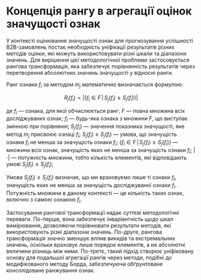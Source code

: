 # Концепція рангу в агрегації оцінок значущості ознак

У контексті оцінювання значущості ознак для прогнозування успішності B2B-замовлень постає необхідність уніфікації
результатів різних методів оцінки, які можуть використовувати різні шкали та діапазони значень.
Для вирішення цієї методологічної проблеми застосовується рангова трансформація, яка забезпечує порівнянність
результатів через перетворення абсолютних значень значущості у відносні ранги.

Ранг ознаки $f_i$ за методом $m_j$ математично визначається формулою:

$$R_j(f_i) = |\{f_l \in F \, | \, S_j(f_l) \geq S_j(f_i)\}|$$

де
$f_i$ — ознака, для якої обчислюється ранг;
$F$ — повна множина всіх досліджуваних ознак;
$f_l$ — будь-яка ознака з множини $F$, що виступає змінною при порівнянні;
$S_j(f_i)$ — значення показника значущості, яке метод $m_j$ присвоює ознаці $f_i$;
$S_j(f_l) \geq S_j(f_i)$ — умова, що значущість ознаки $f_l$ не менша за значущість ознаки $f_i$;
$\{f_l \in F \, | \, S_j(f_l) \geq S_j(f_i)\}$ — множина всіх ознак, значущість яких не менша за значущість ознаки $f_i$;
$|\cdot|$ — потужність множини, тобто кількість елементів, які відповідають умові $S_j(f_l) \geq S_j(f_i)$;

Умова $S_j(f_l) \geq S_j(f_i)$ визначає, що ми враховуємо лише ті ознаки $f_l$, значущість яких не менша за значущість
досліджуваної ознаки $f_i$. Потужність множини в даному контексті — це кількість таких ознак, включно з самою ознакою $f_i$.

Застосування рангової трансформації надає суттєві методологічні переваги.
По-перше, вона забезпечує інваріантність щодо шкал вимірювання, дозволяючи порівнювати результати методів,
які використовують різні діапазони значень.
По-друге, рангова трансформація значно зменшує вплив викидів та екстремальних значень, оскільки враховує лише порядок
елементів, а не абсолютні величини різниць між ними. 
По-третє, такий підхід створює уніфіковану основу для подальшої
агрегації рангів через методи, подібні до модифікованого методу Борда, забезпечуючи обґрунтоване консолідоване ранжування ознак.

